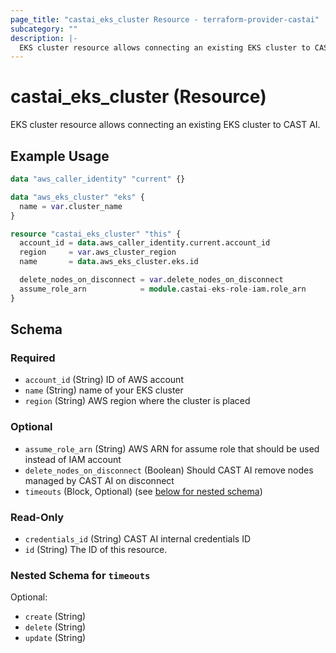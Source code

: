 ```yaml
---
page_title: "castai_eks_cluster Resource - terraform-provider-castai"
subcategory: ""
description: |-
  EKS cluster resource allows connecting an existing EKS cluster to CAST AI.
---
```


# castai_eks_cluster (Resource)

EKS cluster resource allows connecting an existing EKS cluster to CAST AI.

## Example Usage

```terraform
data "aws_caller_identity" "current" {}

data "aws_eks_cluster" "eks" {
  name = var.cluster_name
}

resource "castai_eks_cluster" "this" {
  account_id = data.aws_caller_identity.current.account_id
  region     = var.aws_cluster_region
  name       = data.aws_eks_cluster.eks.id

  delete_nodes_on_disconnect = var.delete_nodes_on_disconnect
  assume_role_arn            = module.castai-eks-role-iam.role_arn
}
```

<!-- schema generated by tfplugindocs -->
## Schema

### Required

- `account_id` (String) ID of AWS account
- `name` (String) name of your EKS cluster
- `region` (String) AWS region where the cluster is placed

### Optional

- `assume_role_arn` (String) AWS ARN for assume role that should be used instead of IAM account
- `delete_nodes_on_disconnect` (Boolean) Should CAST AI remove nodes managed by CAST AI on disconnect
- `timeouts` (Block, Optional) (see [below for nested schema](#nestedblock--timeouts))

### Read-Only

- `credentials_id` (String) CAST AI internal credentials ID
- `id` (String) The ID of this resource.

<a id="nestedblock--timeouts"></a>
### Nested Schema for `timeouts`

Optional:

- `create` (String)
- `delete` (String)
- `update` (String)
